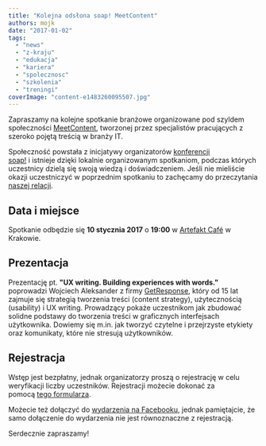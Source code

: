 ```yaml
---
title: "Kolejna odsłona soap! MeetContent"
authors: mojk
date: "2017-01-02"
tags:
  - "news"
  - "z-kraju"
  - "edukacja"
  - "kariera"
  - "spolecznosc"
  - "szkolenia"
  - "treningi"
coverImage: "content-e1483260095507.jpg"
---
```


Zapraszamy na kolejne spotkanie branżowe organizowane pod szyldem
społeczności [MeetContent](http://meetcontent.org/), tworzonej przez
specjalistów pracujących z szeroko pojętą treścią w branży IT.

<!--truncate-->

Społeczność powstała z inicjatywy organizatorów
[konferencji soap!](http://soapconf.com/) i istnieje dzięki lokalnie
organizowanym spotkaniom, podczas których uczestnicy dzielą się swoją wiedzą i
doświadczeniem. Jeśli nie mieliście okazji uczestniczyć w poprzednim spotkaniu
to zachęcamy do przeczytania
[naszej relacji](http://techwriter.pl/meet-content-po-raz-pierwszy-relacja/).

## Data i miejsce

Spotkanie odbędzie się **10 stycznia 2017** o **19:00** w
[Artefakt Café](https://www.google.pl/maps/place/Artefakt+Cafe/@50.0522161,19.9467543,17z/data=!3m1!4b1!4m5!3m4!1s0x47165b18f5c5bdc1:0x4864fed2dc9a1047!8m2!3d50.0522161!4d19.948943)
w Krakowie.

## Prezentacja

Prezentację pt. **"UX writing. Building experiences with words."** poprowadzi
Wojciech Aleksander z firmy [GetResponse](https://www.getresponse.com/), który
od 15 lat zajmuje się strategią tworzenia treści (content strategy),
użytecznością (usability) i UX writing. Prowadzący pokaże uczestnikom jak
zbudować solidne podstawy do tworzenia treści w graficznych interfejsach
użytkownika. Dowiemy się m.in. jak tworzyć czytelne i przejrzyste etykiety oraz
komunikaty, które nie stresują użytkowników.

## Rejestracja

Wstęp jest bezpłatny, jednak organizatorzy proszą o rejestrację w celu
weryfikacji liczby uczestników. Rejestracji możecie dokonać za
pomocą [tego formularza](https://goo.gl/forms/oe3Ig7wi1wV9NXNu2).

Możecie też dołączyć
do [wydarzenia na Facebooku](https://www.facebook.com/events/1004940486318439/),
jednak pamiętajcie, że samo dołączenie do wydarzenia nie jest równoznaczne z
rejestracją.

Serdecznie zapraszamy!
